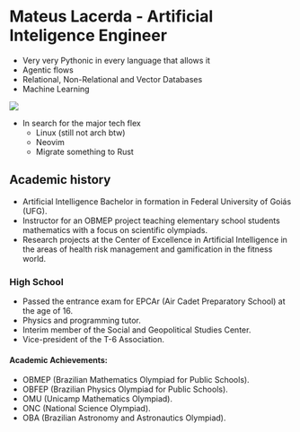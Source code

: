 # Mateus Lacerda - Artificial Inteligence Engineer

- Very very Pythonic in every language that allows it
- Agentic flows
- Relational, Non-Relational and Vector Databases
- Machine Learning

<img align="center" src="https://github-readme-stats.vercel.app/api/top-langs/?username=Mateus-Lacerda&amp;layout=compact&amp;theme=buefy&amp;hide_border=true" style="max-width: 100%;"/>

- In search for the major tech flex
  - Linux (still not arch btw)
  - Neovim
  - Migrate something to Rust

## Academic history
- Artificial Intelligence Bachelor in formation in Federal University of Goiás (UFG).
- Instructor for an OBMEP project teaching elementary school students mathematics with a focus on scientific olympiads.
- Research projects at the Center of Excellence in Artificial Intelligence in the areas of health risk management and gamification in the fitness world.

### High School
- Passed the entrance exam for EPCAr (Air Cadet Preparatory School) at the age of 16.
- Physics and programming tutor.
- Interim member of the Social and Geopolitical Studies Center.
- Vice-president of the T-6 Association.
 
#### Academic Achievements:
- OBMEP (Brazilian Mathematics Olympiad for Public Schools).
- OBFEP (Brazilian Physics Olympiad for Public Schools).
- OMU (Unicamp Mathematics Olympiad).
- ONC (National Science Olympiad).
- OBA (Brazilian Astronomy and Astronautics Olympiad).
